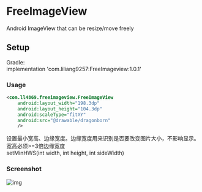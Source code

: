 # FreeImageView
Android ImageView that can be resize/move freely

## Setup
Gradle:<br>
implementation 'com.liliang9257:FreeImageview:1.0.1'</br>

### Usage
```xml
<com.ll4869.freeimageview.FreeImageView
    android:layout_width="198.3dp"
    android:layout_height="104.3dp"
    android:scaleType="fitXY"
    android:src="@drawable/dragonborn"
    />
```

设置最小宽高、边缘宽度。边缘宽度用来识别是否要改变图片大小，不影响显示。宽高必须>=3倍边缘宽度
<br>setMinHWS(int width, int height, int sideWidth)</br>

### Screenshot
 ![img](https://github.com/liliang4869/FreeImageView/blob/main/gif/sample.gif)
 
